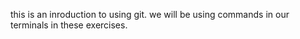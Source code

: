 this is an inroduction to using git.
we will be using commands in our terminals in these  exercises.
